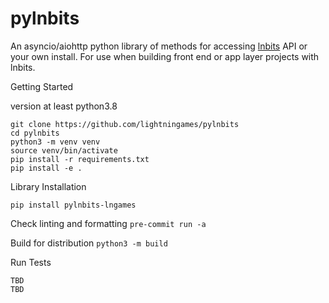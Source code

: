 # pylnbits


An asyncio/aiohttp python library of methods for accessing [lnbits](https://github.com/lnbits/lnbits/) API or your own install. For use when building front end or app layer projects with lnbits. 

Getting Started

version at least python3.8

```
git clone https://github.com/lightningames/pylnbits
cd pylnbits
python3 -m venv venv
source venv/bin/activate
pip install -r requirements.txt
pip install -e .
```

Library Installation

```
pip install pylnbits-lngames
````

Check linting and formatting
`pre-commit run -a`

Build for distribution
`python3 -m build`

Run Tests

```
TBD
TBD
```
